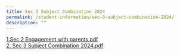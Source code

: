 ```yaml
---
title: Sec 3 Subject Combination 2024
permalink: /student-information/sec-3-subject-combination-2024/
description: ""
---
```

<p><a href="/files/sec%202%20engagement%20with%20parents.pdf" target="_blank" rel="noopener">1.Sec 2 Engagement with parents.pdf</a><br><a href="/files/sec%203%20subject%20combination%202024.pdf" target="_blank" rel="noopener">2. Sec 3 Subject Combination 2024.pdf</a><br></p>